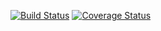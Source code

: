 [![Build Status](https://travis-ci.org/benpetty/code-svg?branch=master)](https://travis-ci.org/benpetty/code-katas) [![Coverage Status](https://coveralls.io/repos/github/benpetty/code-katas/badge.svg?branch=master)](https://coveralls.io/github/benpetty/code-katas?branch=master)
